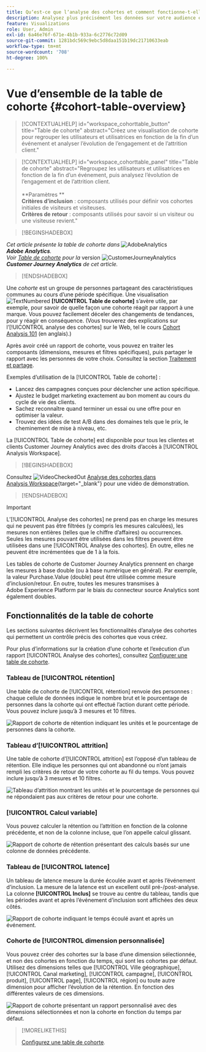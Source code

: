 ```yaml
---
title: Quʼest-ce que lʼanalyse des cohortes et comment fonctionne-t-elle ?
description: Analysez plus précisément les données sur votre audience et triez-les en groupes apparentés grâce à lʼanalyse des cohortes. En savoir plus sur l’analyse des cohortes dans Analysis Workspace.
feature: Visualizations
role: User, Admin
exl-id: 6a46e76f-671e-4b1b-933a-6c2776c72d09
source-git-commit: 1281bdc569c9ebc5d8daa151b19dc21710633eab
workflow-type: tm+mt
source-wordcount: '708'
ht-degree: 100%

---
```


# Vue d’ensemble de la table de cohorte {#cohort-table-overview}


<!-- markdownlint-disable MD034 -->

>[!CONTEXTUALHELP]
>id="workspace_cohorttable_button"
>title="Table de cohorte"
>abstract="Créez une visualisation de cohorte pour regrouper les utilisateurs et utilisatrices en fonction de la fin d’un événement et analyser l’évolution de l’engagement et de l’attrition client."

<!-- markdownlint-enable MD034 -->

<!-- markdownlint-disable MD034 -->

>[!CONTEXTUALHELP]
>id="workspace_cohorttable_panel"
>title="Table de cohorte"
>abstract="Regroupez les utilisateurs et utilisatrices en fonction de la fin d’un événement, puis analysez l’évolution de l’engagement et de l’attrition client.<br/><br/>**Paramètres **<br/>**Critères d’inclusion** : composants utilisés pour définir vos cohortes initiales de visiteurs et visiteuses.<br/>**Critères de retour** : composants utilisés pour savoir si un visiteur ou une visiteuse revient."

<!-- markdownlint-enable MD034 -->


>[!BEGINSHADEBOX]

_Cet article présente la table de cohorte dans_ ![AdobeAnalytics](/help/assets/icons/AdobeAnalytics.svg) _**Adobe Analytics**._<br/>_Voir [Table de cohorte](https://experienceleague.adobe.com/fr/docs/analytics-platform/using/cja-workspace/visualizations/cohort-table/cohort-analysis) pour la_ version ![CustomerJourneyAnalytics](/help/assets/icons/CustomerJourneyAnalytics.svg) _**Customer Journey Analytics** de cet article._

>[!ENDSHADEBOX]



Une *cohorte* est un groupe de personnes partageant des caractéristiques communes au cours d’une période spécifique. Une visualisation ![TextNumbered](/help/assets/icons/TextNumbered.svg) **[!UICONTROL Table de cohorte]** s’avère utile, par exemple, pour savoir de quelle façon une cohorte réagit par rapport à une marque. Vous pouvez facilement déceler des changements de tendances, pour y réagir en conséquence. (Vous trouverez des explications sur l’[!UICONTROL analyse des cohortes] sur le Web, tel le cours [Cohort Analysis 101](https://fr.wikipedia.org/wiki/Cohort_analysis) (en anglais).)

Après avoir créé un rapport de cohorte, vous pouvez en traiter les composants (dimensions, mesures et filtres spécifiques), puis partager le rapport avec les personnes de votre choix. Consultez la section [Traitement et partage](/help/analyze/analysis-workspace/curate-share/curate.md).

Exemples d’utilisation de la [!UICONTROL Table de cohorte] :

* Lancez des campagnes conçues pour déclencher une action spécifique.
* Ajustez le budget marketing exactement au bon moment au cours du cycle de vie des clients.
* Sachez reconnaître quand terminer un essai ou une offre pour en optimiser la valeur.
* Trouvez des idées de test A/B dans des domaines tels que le prix, le cheminement de mise à niveau, etc.

La [!UICONTROL Table de cohorte] est disponible pour tous les clientes et clients Customer Journey Analytics avec des droits d’accès à [!UICONTROL Analysis Workspace].


>[!BEGINSHADEBOX]

Consultez ![VideoCheckedOut](/help/assets/icons/VideoCheckedOut.svg) [Analyse des cohortes dans Analysis Workspace](https://video.tv.adobe.com/v/3430072/?quality=12&learn=on&captions=fre_fr){target="_blank"} pour une vidéo de démonstration.

>[!ENDSHADEBOX]


>[!IMPORTANT]
>
>Lʼ[!UICONTROL Analyse des cohortes] ne prend pas en charge les mesures qui ne peuvent pas être filtrées (y compris les mesures calculées), les mesures non entières (telles que le chiffre d’affaires) ou occurrences. Seules les mesures pouvant être utilisées dans les filtres peuvent être utilisées dans une [!UICONTROL Analyse des cohortes]. En outre, elles ne peuvent être incrémentées que de 1 à la fois.

Les tables de cohorte de Customer Journey Analytics prennent en charge les mesures à base double (ou à base numérique en général). Par exemple, la valeur Purchase.Value (double) peut être utilisée comme mesure d’inclusion/retour. En outre, toutes les mesures transmises à Adobe Experience Platform par le biais du connecteur source Analytics sont également doubles.

## Fonctionnalités de la table de cohorte

Les sections suivantes décrivent les fonctionnalités d’analyse des cohortes qui permettent un contrôle précis des cohortes que vous créez.

Pour plus d’informations sur la création d’une cohorte et l’exécution d’un rapport [!UICONTROL Analyse des cohortes], consultez [Configurer une table de cohorte](/help/analyze/analysis-workspace/visualizations/cohort-table/t-cohort.md).

### Tableau de [!UICONTROL rétention]

Une table de cohorte de [!UICONTROL rétention] renvoie des personnes : chaque cellule de données indique le nombre brut et le pourcentage de personnes dans la cohorte qui ont effectué l’action durant cette période. Vous pouvez inclure jusqu’à 3 mesures et 10 filtres.

![Rapport de cohorte de rétention indiquant les unités et le pourcentage de personnes dans la cohorte.](assets/retention-report.png)

### Tableau d’[!UICONTROL attrition]

Une table de cohorte d’[!UICONTROL attrition] est l’opposé d’un tableau de rétention. Elle indique les personnes qui ont abandonné ou n’ont jamais rempli les critères de retour de votre cohorte au fil du temps. Vous pouvez inclure jusqu’à 3 mesures et 10 filtres.

![Tableau d’attrition montrant les unités et le pourcentage de personnes qui ne répondaient pas aux critères de retour pour une cohorte.](assets/churn-report.png)

### [!UICONTROL Calcul variable]

Vous pouvez calculer la rétention ou l’attrition en fonction de la colonne précédente, et non de la colonne incluse, que l’on appelle calcul glissant.

![Rapport de cohorte de rétention présentant des calculs basés sur une colonne de données précédente.](assets/retention-report-rolling.png)

### Tableau de [!UICONTROL latence]

Un tableau de latence mesure la durée écoulée avant et après l’événement d’inclusion. La mesure de la latence est un excellent outil pré-/post-analyse. La colonne **[!UICONTROL Inclus]** se trouve au centre du tableau, tandis que les périodes avant et après l’événement d’inclusion sont affichées des deux côtés.

![Rapport de cohorte indiquant le temps écoulé avant et après un événement.](assets/retention-report-latency.png)

### Cohorte de [!UICONTROL dimension personnalisée]

Vous pouvez créer des cohortes sur la base d’une dimension sélectionnée, et non des cohortes en fonction du temps, qui sont les cohortes par défaut. Utilisez des dimensions telles que [!UICONTROL Ville géographique], [!UICONTROL Canal marketing], [!UICONTROL campagne], [!UICONTROL produit], [!UICONTROL page], [!UICONTROL région] ou toute autre dimension pour afficher l’évolution de la rétention. En fonction des différentes valeurs de ces dimensions.

![Rapport de cohorte présentant un rapport personnalisé avec des dimensions sélectionnées et non la cohorte en fonction du temps par défaut.](assets/retention-dimensions.png)

>[!MORELIKETHIS]
>
>[Configurez une table de cohorte](/help/analyze/analysis-workspace/visualizations/cohort-table/t-cohort.md).
>



<!--
A *`cohort`* is a group of people sharing common characteristics over a specified period. [!UICONTROL Cohort Analysis] is useful, for example, when you want to learn how a cohort engages with a brand. You can easily spot changes in trends, then respond accordingly. (Explanations of [!UICONTROL Cohort Analysis] are available on the web, such as at [Cohort Analysis 101](https://en.wikipedia.org/wiki/Cohort_analysis).)

After creating a cohort report, you can curate its components (specific dimensions, metrics, and segments), then share the cohort report with anyone. See [Curate and Share](/help/analyze/analysis-workspace/curate-share/curate.md).

Examples of what you can do with [!UICONTROL Cohort Analysis]:

* Launch campaigns designed to spur a desired action.
* Shift marketing budget at exactly the right time in the customer lifecycle.
* Recognize when to end a trial or an offer, in order to maximize value.
* Gain ideas for A/B testing in areas such as pricing, upgrade path, and so on.

[!UICONTROL Cohort Analysis] is available for all Adobe Analytics customers with access rights to [!UICONTROL Analysis Workspace].


>[!BEGINSHADEBOX]

See ![VideoCheckedOut](/help/assets/icons/VideoCheckedOut.svg) [Cohort analysis in Analysis Workspace](https://video.tv.adobe.com/v/3430089?quality=12&learn=on&captions=fre_fr){target="_blank"} for a demo video.

>[!ENDSHADEBOX]

>[!IMPORTANT]
>
>[!UICONTROL Cohort Analysis] does not support non-segmentable metrics (including calculated metrics), non-integer metrics (such as Revenue), or Occurrences. 
>
>Only metrics that can be used in segments can be used in [!UICONTROL Cohort Analysis], and they can only be incremented by >1 at a time. 

## Cohort Analysis capabilities

The following sections describe Cohort Analysis features that allow for fine-tuned control over the cohorts you are building.

For more detailed information about creating a cohort and running a [!UICONTROL Cohort Analysis] report, see [Configure a Cohort Analysis report](/help/analyze/analysis-workspace/visualizations/cohort-table/t-cohort.md).

### [!UICONTROL Retention] Table

A [!UICONTROL Retention] cohort report returns visitors: each data cell shows the raw number and percentage of visitors in the cohort who did the action during that time period. You can include up to 3 metrics and up to 10 segments.

![](assets/retention-report.png)


>[!BEGINSHADEBOX]

See ![VideoCheckedOut](/help/assets/icons/VideoCheckedOut.svg) [Calculate rolling retention](https://video.tv.adobe.com/v/3430166?quality=12&learn=on&captions=fre_fr){target="_blank"} for a demo video.

>[!ENDSHADEBOX]



### [!UICONTROL Churn] Table

A [!UICONTROL Churn] cohort is the inverse of a retention table and shows the visitors who fell out or never met the return criteria for your cohort over time. You can include up to 3 metrics and up to 10 segments.

![](assets/churn-report.png)

>[!BEGINSHADEBOX]

See ![VideoCheckedOut](/help/assets/icons/VideoCheckedOut.svg) [Churn analysis](https://video.tv.adobe.com/v/3430154?quality=12&learn=on&captions=fre_fr){target="_blank"} for a demo video.

>[!ENDSHADEBOX]


### [!UICONTROL Rolling Calculation]

Lets you calculate retention or churn based on the previous column, not the included column.

![](assets/cohort-rolling-calculation.png)

### [!UICONTROL Latency] Table

Measures the time that has elapsed before and after the inclusion event occurred. This is an excellent tool for pre/post analysis. The **[!UICONTROL Included]** column is in the center of the table and time periods before and after the inclusion event are shown on both sides.

![](assets/cohort-latency.png)

### [!UICONTROL Custom Dimension] Cohort

Create cohorts based on a selected dimension, and not time-based cohorts, which are the default. Use dimensions such as [!UICONTROL marketing channel], [!UICONTROL campaign], [!UICONTROL product], [!UICONTROL page], [!UICONTROL region], or any other dimension in Adobe Analytics to show how retention changes based on the different values of these dimensions.

![](assets/cohort-customizable-cohort-row.png)

-->
